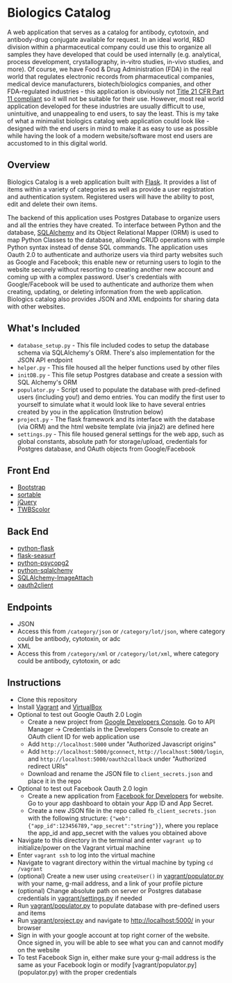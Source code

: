 # Biologics Catalog
A web application that serves as a catalog for antibody, cytotoxin, and antibody-drug conjugate available for request. In an ideal world, R&D division within a pharmaceutical company could use this to organize all samples they have developed that could be used internally (e.g. analytical, process development, crystallography, in-vitro studies, in-vivo studies, and more). Of course, we have Food & Drug Administration (FDA) in the real world that regulates electronic records from pharmaceutical companies, medical device manufacturers, biotech/biologics companies, and other FDA-regulated industries - this application is obviously not [Title 21 CFR Part 11 compliant][1] so it will not be suitable for their use. However, most real world application developed for these industries are usually difficult to use, unintuitive, and unappealing to end users, to say the least. This is my take of what a minimalist biologics catalog web application could look like - designed with the end users in mind to make it as easy to use as possible while having the look of a modern website/software most end users are accustomed to in this digital world.

## Overview
Biologics Catalog is a web application built with [Flask][2]. It provides a list of items within a variety of categories as well as provide a user registration and authentication system. Registered users will have the ability to post, edit and delete their own items.

The backend of this application uses Postgres Database to organize users and all the entries they have created. To interface between Python and the database, [SQLAlchemy][3] and its Object Relational Mapper (ORM) is used to map Python Classes to the database, allowing CRUD operations with simple Python syntax instead of dense SQL commands. The application uses Oauth 2.0 to authenticate and authorize users via third party websites such as Google and Facebook; this enable new or returning users to login to the website securely without resorting to creating another new account and coming up with a complex password. User's credentials with Google/Facebook will be used to authenticate and authorize them when creating, updating, or deleting information from the web application. Biologics catalog also provides JSON and XML endpoints for sharing data with other websites.

## What's Included
- `database_setup.py` - This file included codes to setup the database schema via SQLAlchemy's ORM. There's also implementation for the JSON API endpoint
- `helper.py` - This file housed all the helper functions used by other files
- `initDB.py` - This file setup Postgres database and create a session with SQL Alchemy's ORM
- `populator.py` - Script used to populate the database with pred-defined users (including you!) and demo entries. You can modify the first user to yourself to simulate what it would look like to have several entries created by you in the application (Instrution below)
- `project.py` - The flask framework and its interface with the database (via ORM) and the html website template (via jinja2) are defined here
- `settings.py` - This file housed general settings for the web app, such as global constants, absolute path for storage/upload, credentials for Postgres database, and OAuth objects from Google/Facebook

## Front End
- [Bootstrap][4]
- [sortable][5]
- [jQuery][6]
- [TWBScolor][7]

## Back End
- [python-flask][2]
- [flask-seasurf][8]
- [python-psycopg2][9]
- [python-sqlalchemy][3]
- [SQLAlchemy-ImageAttach][10]
- [oauth2client][11]

## Endpoints
 - JSON
  - Access this from `/category/json` or `/category/lot/json`, where category could be antibody, cytotoxin, or adc
 - XML
  - Access this from `/category/xml` or `/category/lot/xml`, where category could be antibody, cytotoxin, or adc

## Instructions
- Clone this repository
- Install [Vagrant][12] and [VirtualBox][13]
- Optional to test out Google Oauth 2.0 Login
  - Create a new project from [Google Developers Console][14]. Go to API Manager -> Credentials in the Developers Console to create an OAuth client ID for web application use
  - Add `http://localhost:5000` under "Authorized Javascript origins"
  - Add `http://localhost:5000/gconnect`, `http://localhost:5000/login`, and `http://localhost:5000/oauth2callback` under "Authorized redirect URIs"
  - Download and rename the JSON file to `client_secrets.json` and place it in the repo
- Optional to test out Facebook Oauth 2.0 login
  - Create a new application from [Facebook for Developers][15] for website. Go to your app dashboard to obtain your App ID and App Secret.
  - Create a new JSON file in the repo called `fb_client_secrets.json` with the following structure: `{"web":{"app_id":123456789,"app_secret":"string"}}`, where you replace the app_id and app_secret with the values you obtained above
- Navigate to this directory in the terminal and enter `vagrant up` to initialize/power on the Vagrant virtual machine
- Enter `vagrant ssh` to log into the virtual machine
- Navigate to vagrant directory within the virtual machine by typing `cd /vagrant`
- (optional) Create a new user using `createUser()` in [vagrant/populator.py](populator.py) with your name, g-mail address, and a link of your profile picture
- (optional) Change absolute path on server or Postgres database credentials in [vagrant/settings.py](settings.py) if needed
- Run [vagrant/populator.py](populator.py) to populate database with pre-defined users and items
- Run [vagrant/project.py](project.py) and navigate to [http://localhost:5000/][16] in your browser
- Sign in with your google account at top right corner of the website. Once signed in, you will be able to see what you can and cannot modify on the website
- To test Facebook Sign in, either make sure your g-mail address is the same as your Facebook login or modify [vagrant/populator.py] (populator.py) with the proper credentials

[1]: http://www.accessdata.fda.gov/scripts/cdrh/cfdocs/cfcfr/CFRSearch.cfm?CFRPart=11
[2]: http://flask.pocoo.org/
[3]: http://www.sqlalchemy.org/
[4]: http://getbootstrap.com/
[5]: http://github.hubspot.com/sortable/
[6]: https://jquery.com/
[7]: http://work.smarchal.com/twbscolor/
[8]: https://flask-seasurf.readthedocs.org/en/latest/
[9]: http://initd.org/psycopg/
[10]: https://sqlalchemy-imageattach.readthedocs.org/en/0.9.0/
[11]: https://pypi.python.org/pypi/oauth2client
[12]: https://www.vagrantup.com/downloads.html
[13]: https://www.virtualbox.org/wiki/Downloads
[14]: https://console.developers.google.com/
[15]: https://developers.facebook.com/
[16]: http://localhost:5000/
